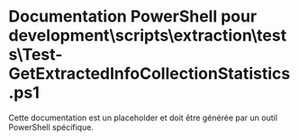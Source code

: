 # Documentation PowerShell pour development\scripts\extraction\tests\Test-GetExtractedInfoCollectionStatistics.ps1

Cette documentation est un placeholder et doit être générée par un outil PowerShell spécifique.
